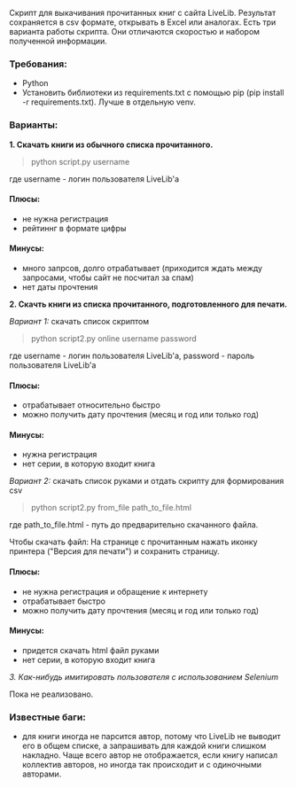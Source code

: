 Скрипт для выкачивания прочитанных книг с сайта LiveLib.
Результат сохраняется в csv формате, открывать в Excel или аналогах.
Есть три варианта работы скрипта. Они отличаются скоростью и набором полученной информации.

### Требования:
* Python
* Установить библиотеки из requirements.txt с помощью pip (pip install -r requirements.txt). Лучше в отдельную venv.

### Варианты:
**1. Скачать книги из обычного списка прочитанного.**

> python script.py username

где username - логин пользователя LiveLib'а

#### Плюсы:
* не нужна регистрация
* рейтиннг в формате цифры

#### Минусы:
* много запрсов, долго отрабатывает (приходится ждать между запросами, чтобы сайт не посчитал за спам)
* нет даты прочтения

**2. Скачть книги из списка прочитанного, подготовленного для печати.**

*Вариант 1:* скачать список скриптом

> python script2.py online username password

где username - логин пользователя LiveLib'а, password - пароль пользователя LiveLib'а

#### Плюсы:
* отрабатывает относительно быстро
* можно получить дату прочтения (месяц и год или только год)

#### Минусы:
* нужна регистрация
* нет серии, в которую входит книга

*Вариант 2:* скачать список руками и отдать скрипту для формирования csv

> python script2.py from_file path_to_file.html

где path_to_file.html - путь до предварительно скачанного файла.

Чтобы скачать файл:
На странице с прочитанным нажать иконку принтера ("Версия для печати") и сохранить страницу.

#### Плюсы:
* не нужна регистрация и обращение к интернету
* отрабатывает быстро
* можно получить дату прочтения (месяц и год или только год)

#### Минусы:
* придется скачать html файл руками
* нет серии, в которую входит книга

*3. Как-нибудь имитировать пользователя с использованием Selenium*

Пока не реализовано.

### Известные баги:
* для книги иногда не парсится автор, потому что LiveLib не выводит его в общем списке, а запрашивать для каждой книги слишком накладно. Чаще всего автор не отображается, если книгу написал коллектив авторов, но иногда так происходит и с одиночными авторами.